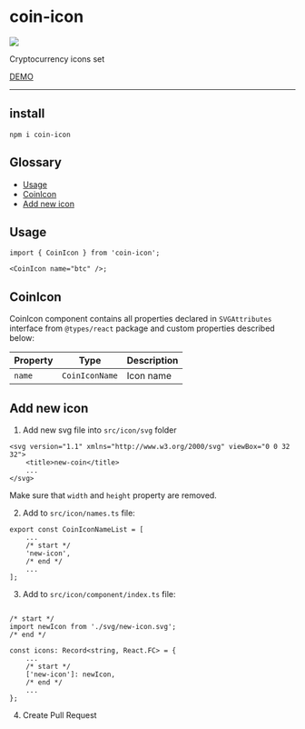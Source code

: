 # coin-icon

<a href="https://www.npmjs.com/package/coin-icon">
    <img src="https://nodei.co/npm/coin-icon.png?mini=true"/>
</a>

Cryptocurrency icons set

[DEMO](https://varp.com/coin-icons)

---

## install

```tsx
npm i coin-icon
```

## Glossary

-   [Usage](#Usage)
-   [CoinIcon](#CoinIcon)
-   [Add new icon](#add-new-icon)

## Usage

```tsx
import { CoinIcon } from 'coin-icon';

<CoinIcon name="btc" />;
```

## CoinIcon

CoinIcon component contains all properties declared in `SVGAttributes` interface from `@types/react` package and custom properties described below:

| Property | Type           | Description |
| -------- | -------------- | ----------- |
| `name`   | `CoinIconName` | Icon name   |

## Add new icon

1. Add new svg file into `src/icon/svg` folder

```tsx
<svg version="1.1" xmlns="http://www.w3.org/2000/svg" viewBox="0 0 32 32">
    <title>new-coin</title>
    ...
</svg>
```

Make sure that `width` and `height` property are removed.

2. Add to `src/icon/names.ts` file:

```tsx
export const CoinIconNameList = [
    ...
    /* start */
    'new-icon',
    /* end */
    ...
];
```

3. Add to `src/icon/component/index.ts` file:

```tsx

/* start */
import newIcon from './svg/new-icon.svg';
/* end */

const icons: Record<string, React.FC> = {
    ...
    /* start */
    ['new-icon']: newIcon,
    /* end */
    ...
};
```

4. Create Pull Request
